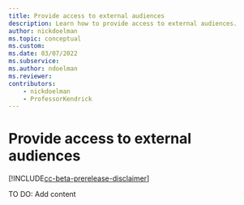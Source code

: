 ```yaml
---
title: Provide access to external audiences
description: Learn how to provide access to external audiences.
author: nickdoelman
ms.topic: conceptual
ms.custom: 
ms.date: 03/07/2022
ms.subservice:
ms.author: ndoelman
ms.reviewer:
contributors:
    - nickdoelman
    - ProfessorKendrick
---
```


# Provide access to external audiences

[!INCLUDE[cc-beta-prerelease-disclaimer](../includes/cc-beta-prerelease-disclaimer.md)]

TO DO: Add content




